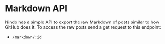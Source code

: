 # Markdown API

Nindo has a simple API to export the raw Markdown of posts similar to how GitHub does it. To access the raw posts send a get request to this endpoint:

- `/markdown/:id`
